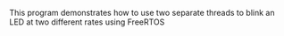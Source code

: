 This program demonstrates how to use two separate threads to blink an LED at two different rates using FreeRTOS